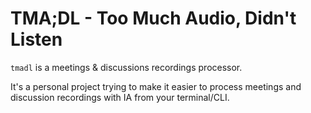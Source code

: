 # TMA;DL - Too Much Audio, Didn't Listen

`tmadl` is a meetings & discussions recordings processor.

It's a personal project trying to make it easier to process meetings and
discussion recordings with IA from your terminal/CLI.
